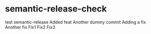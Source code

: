 # semantic-release-check
test semantic-release
Added feat
Another dummy commit
Adding a fix
Another fix
Fix1
Fix2
Fix3
